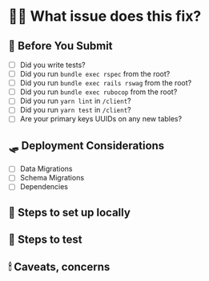# 💅🏼 What issue does this fix?
<!-- Which Github Issue is this related to?  Summarize the work in a sentence or two -->

## 🍂 Before You Submit
<!-- Check steps as necessary - this list is a reminder -->
* [ ] Did you write tests?
* [ ] Did you run `bundle exec rspec` from the root?
* [ ] Did you run `bundle exec rails rswag` from the root?
* [ ] Did you run `bundle exec rubocop` from the root?
* [ ] Did you run `yarn lint` in `/client`?
* [ ] Did you run `yarn test` in `/client`?
* [ ] Are your primary keys UUIDs on any new tables?

## 🛷 Deployment Considerations
<!-- What do we need to know to deploy this code out? -->
* [ ] Data Migrations
* [ ] Schema Migrations
* [ ] Dependencies

## 🧵 Steps to set up locally

<!--
A list of things you need to change to get the code going
* Any new environment variables
* Any build steps
* Any docker changes
* Any migrations or tasks that need to run manually
-->

## 🧳 Steps to test
<!-- Outline how to confirm the changes. Very similar to the **Steps to Reproduce** from tickets -->

## 🕯 Caveats, concerns
<!-- Anything you'd like to bring to the attention of reviewers -->
